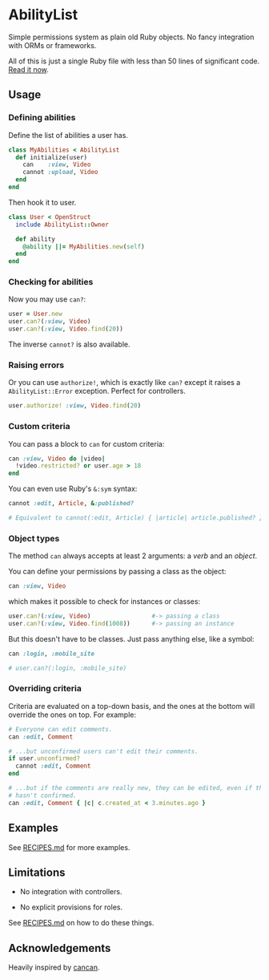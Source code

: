 AbilityList
===========

Simple permissions system as plain old Ruby objects. No fancy integration with 
ORMs or frameworks.

All of this is just a single Ruby file with less than 50 lines of significant 
code. [Read it now][ability_list.rb].

Usage
-----

### Defining abilities

Define the list of abilities a user has.

``` ruby
class MyAbilities < AbilityList
  def initialize(user)
    can    :view, Video
    cannot :upload, Video
  end
end
```

Then hook it to user.

``` ruby
class User < OpenStruct
  include AbilityList::Owner

  def ability
    @ability ||= MyAbilities.new(self)
  end
end
```

### Checking for abilities

Now you may use `can?`:

``` ruby
user = User.new
user.can?(:view, Video)
user.can?(:view, Video.find(20))
```

The inverse `cannot?` is also available.

### Raising errors

Or you can use `authorize!`, which is exactly like `can?` except it raises
a `AbilityList::Error` exception. Perfect for controllers.

``` ruby
user.authorize! :view, Video.find(20)
```

### Custom criteria

You can pass a block to `can` for custom criteria:

``` ruby
can :view, Video do |video|
  !video.restricted? or user.age > 18
end
```

You can even use Ruby's `&:sym` syntax:

``` ruby
cannot :edit, Article, &:published?

# Equivalent to cannot(:edit, Article) { |article| article.published? }
```

### Object types

The method `can` always accepts at least 2 arguments: a *verb* and an *object*.

You can define your permissions by passing a class as the object:

``` ruby
can :view, Video
```

which makes it possible to check for instances or classes:

``` ruby
user.can?(:view, Video)                 #-> passing a class
user.can?(:view, Video.find(1008))      #-> passing an instance
```

But this doesn't have to be classes. Just pass anything else, like a symbol:

``` ruby
can :login, :mobile_site

# user.can?(:login, :mobile_site)
```

### Overriding criteria

Criteria are evaluated on a top-down basis, and the ones at the bottom will 
override the ones on top. For example:

``` ruby
# Everyone can edit comments.
can :edit, Comment

# ...but unconfirmed users can't edit their comments.
if user.unconfirmed?
  cannot :edit, Comment
end

# ...but if the comments are really new, they can be edited, even if the user
# hasn't confirmed.
can :edit, Comment { |c| c.created_at < 3.minutes.ago }
```

Examples
--------

See [RECIPES.md] for more examples.

Limitations
-----------

 * No integration with controllers.

 * No explicit provisions for roles.
 
See [RECIPES.md] on how to do these things.

Acknowledgements
----------------

Heavily inspired by [cancan](https://github.com/ryanb/cancan).

[ability_list.rb]:https://github.com/rstacruz/ability_list/blob/master/lib/ability_list.rb
[RECIPES.md]:https://github.com/rstacruz/ability_list/blob/master/RECIPES.md
